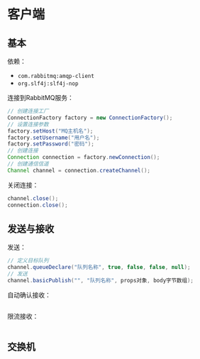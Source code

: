 # 客户端

## 基本

依赖：
- `com.rabbitmq:amqp-client`
- `org.slf4j:slf4j-nop`

连接到RabbitMQ服务：

``` java
// 创建连接工厂
ConnectionFactory factory = new ConnectionFactory();
// 设置连接参数
factory.setHost("MQ主机名");
factory.setUsername("用户名");
factory.setPassword("密码");
// 创建连接
Connection connection = factory.newConnection();
// 创建通信信道
Channel channel = connection.createChannel();
```

关闭连接：

``` java
channel.close();
connection.close();
```

## 发送与接收

发送：

``` java
// 定义目标队列
channel.queueDeclare("队列名称", true, false, false, null);
// 发送
channel.basicPublish("", "队列名称", props对象, body字节数组);
```

自动确认接收：

``` java

```

限流接收：
``` java
```

## 交换机
